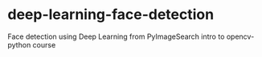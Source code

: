 # deep-learning-face-detection
Face detection using Deep Learning from PyImageSearch intro to opencv-python course
